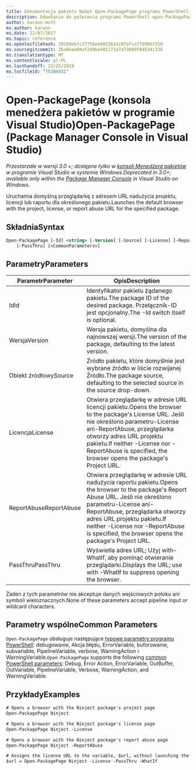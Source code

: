 ```yaml
---
title: Dokumentacja pakietu NuGet Open-PackagePage programu PowerShell
description: Odwołanie do polecenia programu PowerShell open-PackagePage w konsoli Menedżera pakietów NuGet w programie Visual Studio.
author: karann-msft
ms.author: karann
ms.date: 12/07/2017
ms.topic: reference
ms.openlocfilehash: 39199ebfc37756ed40158a1c07afca7709067350
ms.sourcegitcommit: 26a8eae00af2d4be581171e7a73009f94534c336
ms.translationtype: MT
ms.contentlocale: pl-PL
ms.lasthandoff: 12/25/2019
ms.locfileid: "75384431"
---
```

# <a name="open-packagepage-package-manager-console-in-visual-studio"></a><span data-ttu-id="b4619-103">Open-PackagePage (konsola menedżera pakietów w programie Visual Studio)</span><span class="sxs-lookup"><span data-stu-id="b4619-103">Open-PackagePage (Package Manager Console in Visual Studio)</span></span>

<span data-ttu-id="b4619-104">*Przestarzałe w wersji 3.0 +; dostępne tylko w [konsoli Menedżera pakietów](../../consume-packages/install-use-packages-powershell.md) w programie Visual Studio w systemie Windows.*</span><span class="sxs-lookup"><span data-stu-id="b4619-104">*Deprecated in 3.0+; available only within the [Package Manager Console](../../consume-packages/install-use-packages-powershell.md) in Visual Studio on Windows.*</span></span>

<span data-ttu-id="b4619-105">Uruchamia domyślną przeglądarkę z adresem URL nadużycia projektu, licencji lub raportu dla określonego pakietu.</span><span class="sxs-lookup"><span data-stu-id="b4619-105">Launches the default browser with the project, license, or report abuse URL for the specified package.</span></span>

## <a name="syntax"></a><span data-ttu-id="b4619-106">Składnia</span><span class="sxs-lookup"><span data-stu-id="b4619-106">Syntax</span></span>

```ps
Open-PackagePage [-Id] <string> [-Version] [-Source] [-License] [-ReportAbuse]
    [-PassThru] [<CommonParameters>]
```

## <a name="parameters"></a><span data-ttu-id="b4619-107">Parametry</span><span class="sxs-lookup"><span data-stu-id="b4619-107">Parameters</span></span>

| <span data-ttu-id="b4619-108">Parametr</span><span class="sxs-lookup"><span data-stu-id="b4619-108">Parameter</span></span> | <span data-ttu-id="b4619-109">Opis</span><span class="sxs-lookup"><span data-stu-id="b4619-109">Description</span></span> |
| --- | --- |
| <span data-ttu-id="b4619-110">Id</span><span class="sxs-lookup"><span data-stu-id="b4619-110">Id</span></span> | <span data-ttu-id="b4619-111">Identyfikator pakietu żądanego pakietu.</span><span class="sxs-lookup"><span data-stu-id="b4619-111">The package ID of the desired package.</span></span> <span data-ttu-id="b4619-112">Przełącznik-ID jest opcjonalny.</span><span class="sxs-lookup"><span data-stu-id="b4619-112">The -Id switch itself is optional.</span></span> |
| <span data-ttu-id="b4619-113">Wersja</span><span class="sxs-lookup"><span data-stu-id="b4619-113">Version</span></span> | <span data-ttu-id="b4619-114">Wersja pakietu, domyślna dla najnowszej wersji.</span><span class="sxs-lookup"><span data-stu-id="b4619-114">The version of the package, defaulting to the latest version.</span></span> |
| <span data-ttu-id="b4619-115">Obiekt źródłowy</span><span class="sxs-lookup"><span data-stu-id="b4619-115">Source</span></span> | <span data-ttu-id="b4619-116">Źródło pakietu, które domyślnie jest wybrane źródło w liście rozwijanej Źródło.</span><span class="sxs-lookup"><span data-stu-id="b4619-116">The package source, defaulting to the selected source in the source drop-down.</span></span> |
| <span data-ttu-id="b4619-117">Licencja</span><span class="sxs-lookup"><span data-stu-id="b4619-117">License</span></span> | <span data-ttu-id="b4619-118">Otwiera przeglądarkę w adresie URL licencji pakietu.</span><span class="sxs-lookup"><span data-stu-id="b4619-118">Opens the browser to the package's License URL.</span></span> <span data-ttu-id="b4619-119">Jeśli nie określono parametru-License ani-ReportAbuse, przeglądarka otworzy adres URL projektu pakietu.</span><span class="sxs-lookup"><span data-stu-id="b4619-119">If neither -License nor -ReportAbuse is specified, the browser opens the package's Project URL.</span></span> |
| <span data-ttu-id="b4619-120">ReportAbuse</span><span class="sxs-lookup"><span data-stu-id="b4619-120">ReportAbuse</span></span> | <span data-ttu-id="b4619-121">Otwiera przeglądarkę w adresie URL nadużycia raportu pakietu.</span><span class="sxs-lookup"><span data-stu-id="b4619-121">Opens the browser to the package's Report Abuse URL.</span></span> <span data-ttu-id="b4619-122">Jeśli nie określono parametru-License ani-ReportAbuse, przeglądarka otworzy adres URL projektu pakietu.</span><span class="sxs-lookup"><span data-stu-id="b4619-122">If neither -License nor -ReportAbuse is specified, the browser opens the package's Project URL.</span></span> |
| <span data-ttu-id="b4619-123">PassThru</span><span class="sxs-lookup"><span data-stu-id="b4619-123">PassThru</span></span> | <span data-ttu-id="b4619-124">Wyświetla adres URL; Użyj with-WhatIf, aby pominąć otwieranie przeglądarki.</span><span class="sxs-lookup"><span data-stu-id="b4619-124">Displays the URL; use with -WhatIf to suppress opening the browser.</span></span> |

<span data-ttu-id="b4619-125">Żaden z tych parametrów nie akceptuje danych wejściowych potoku ani symboli wieloznacznych.</span><span class="sxs-lookup"><span data-stu-id="b4619-125">None of these parameters accept pipeline input or wildcard characters.</span></span>

## <a name="common-parameters"></a><span data-ttu-id="b4619-126">Parametry wspólne</span><span class="sxs-lookup"><span data-stu-id="b4619-126">Common Parameters</span></span>

<span data-ttu-id="b4619-127">`Open-PackagePage` obsługuje następujące [typowe parametry programu PowerShell](https://go.microsoft.com/fwlink/?LinkID=113216): debugowanie, Akcja błędu, ErrorVariable, buforowanie, subvariable, PipelineVariable, verbose, WarningAction i WarningVariable.</span><span class="sxs-lookup"><span data-stu-id="b4619-127">`Open-PackagePage` supports the following [common PowerShell parameters](https://go.microsoft.com/fwlink/?LinkID=113216): Debug, Error Action, ErrorVariable, OutBuffer, OutVariable, PipelineVariable, Verbose, WarningAction, and WarningVariable.</span></span>

## <a name="examples"></a><span data-ttu-id="b4619-128">Przykłady</span><span class="sxs-lookup"><span data-stu-id="b4619-128">Examples</span></span>

```ps
# Opens a browser with the Ninject package's project page
Open-PackagePage Ninject

# Opens a browser with the Ninject package's license page
Open-PackagePage Ninject -License

# Opens a browser with the Ninject package's report abuse page  
Open-PackagePage Ninject -ReportAbuse

# Assigns the license URL to the variable, $url, without launching the browser
$url = Open-PackagePage Ninject -License -PassThru -WhatIf
```